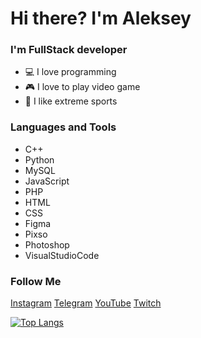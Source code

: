 # Hi there? I'm Aleksey

### I'm FullStack developer
- 💻 I love programming
- 🎮 I love to play video game
- 👺 I like extreme sports

### Languages and Tools
- C++
- Python
- MySQL
- JavaScript
- PHP
- HTML
- CSS
- Figma
- Pixso
- Photoshop
- VisualStudioCode

### Follow Me
[Instagram]()
[Telegram]()
[YouTube]()
[Twitch]()

[![Top Langs](https://github-readme-stats.vercel.app/api/top-langs/?username=anuraghazra&layout=compact)](https://github.com/anuraghazra/github-readme-stats)
